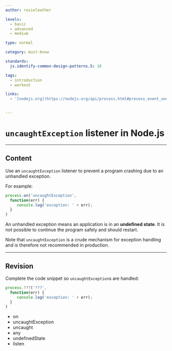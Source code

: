 ```yaml
---
author: rosielowther

levels:
  - basic
  - advanced
  - medium

type: normal

category: must-know

standards:
  js.identify-common-design-patterns.5: 10

tags:
  - introduction
  - workout

links:
  - '[nodejs.org](https://nodejs.org/api/process.html#process_event_uncaughtexception){website}'


---
```

# `uncaughtException` listener in Node.js

---
## Content

Use an `uncaughtException` listener to prevent a program crashing due to an unhandled exception.

For example:
```javascript
process.on('uncaughtException',
  function(err) {
     console.log('exception: ' + err);
  }
)
```
An unhandled exception means an application is in an **undefined state**. It is not possible to continue the program safely and should restart.

Note that `uncaughtException` is a crude mechanism for exception handling and is therefore not recommended in production.

---
## Revision

Complete the code snippet so `uncaughtException`s are handled:
```javascript
process.???('???',
  function(err) {
     console.log('exception: ' + err);
  }
)

```

* on
* uncaughtException
* uncaught
* any
* undefinedState
* listen

